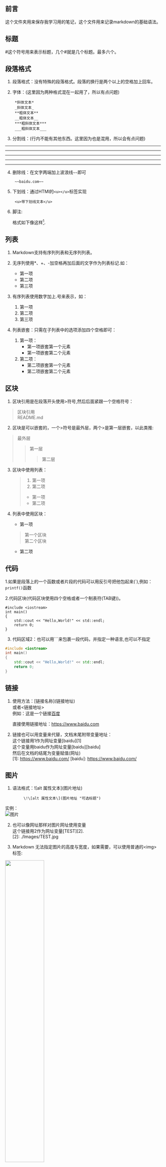 ## 前言

这个文件夹用来保存我学习用的笔记，这个文件用来记录markdown的基础语法。  

## 标题
\#这个符号用来表示标题，几个\#就是几个标题。最多六个。  

## 段落格式

1. 段落格式：没有特殊的段落格式。段落的换行是两个以上的空格加上回车。   
2. 字体：(这里因为两种格式混在一起用了，所以有点问题)  

		*斜体文本*   
		_斜体文本_   
		**粗体文本**  
		__粗体文本__  
		***粗斜体文本***  
		___粗斜体文本___  
3. 分割线：(行内不能有其他东西。这里因为也是混用，所以会有点问题)  
***
* * *
*****
- - -
---------
4. 删除线：在文字两端加上波浪线```~~```即可  

		~~baidu.com~~  
5. 下划线：通过HTMl的```<u></u>```标签实现  

		<u>带下划线文本</u>  
6. 脚注:  

	格式如下像这样[^1].  
[^1]: 冒号后面是脚注补充的。    

## 列表

1. Markdown支持有序列列表和无序列列表。  

2. 无序列使用\*、\+、\-加空格再加后面的文字作为列表标记.如：  
    * 第一项  
    * 第二项  
    * 第三项  

3. 有序列表使用数字加上\.号来表示，如：  
    1. 第一项  
    2. 第二项  
    3. 第三项  

4. 列表嵌套：只需在子列表中的选项添加四个空格即可：  
    1. 第一项：  
        - 第一项嵌套第一个元素  
        - 第一项嵌套第二个元素  
    2. 第二项：  
	    - 第二项嵌套第一个元素  
	    - 第二项嵌套第二个元素  

## 区块

1. 区块引用是在段落开头使用\>符号,然后后面紧跟一个空格符号：  
> 区块引用  
> README.md  

2. 区块是可以嵌套的，一个\>符号是最外层，两个\>是第一层嵌套，以此类推:  
>最外层  
>> 第一层  
>>
>> > 第二层  

3. 区块中使用列表：  

    > 1. 第一项  
    > 2. 第二项  
    > * 第一项  
    > * 第二项  

4. 列表中使用区块：  
    * 第一项  
    > 第一个区块  
    > 第二个区块   
    * 第二项 
    >  

## 代码

1.如果是段落上的一个函数或者片段的代码可以用反引号把他包起来(\`),例如：  
`printf()`函数

2.代码区块(代码区块使用四个空格或者一个制表符(TAB键))。  

	#include <iostream>
	int main()
	{
		std::cout << "Hello,World!" << std::endl;
		return 0;
	}

3. 代码区域2：也可以用\`\`\`来包裹一段代码，并指定一种语言,也可以不指定  
```C++
#include <iostream>
int main()
{
	std::cout << "Hello,World!" << std::endl;
	return 0;
}
```

## 链接

1. 使用方法：\[链接名称\]\(链接地址\)  
或者\<链接地址\>  
例如：这是一个链接[百度](https://www.baidu.com)  

	直接使用链接地址：<https://www.baidu.com>  

2. 链接也可以用变量来代替，文档末尾附带变量地址：  
这个链接用1作为网址变量[baidu][1]  
这个变量用baidu作为网址变量[baidu][baidu]  
然后在文档的结尾为变量赋值(网址)  
[1]: https://www.baidu.com/
[baidu]: https://www.baidu.com/

## 图片

1. 语法格式：\!\[alt 属性文本\](图片地址)  

			\!\[alt 属性文本\](图片地址 "可选标题")  
实例：  
	![图片](./Images/TEST.jpg)  

2. 也可以像网址那样对图片网址使用变量  
这个链接用2作为网址变量[TEST][2].  
[2]: ./Images/TEST.jpg

3. Markdown 无法指定图片的高度与宽度，如果需要，可以使用普通的<img\>标签:  
<img src="./Images/TEST.jpg" width="50%">  

## 表格

1. 制作表格使用\|来分隔不同的单元格,使用\-来分隔表头和其他行。  
格式：  

|  表头   | 表头  |
|  ----  | ----  |
| 单元格  | 单元格 |
| 单元格  | 单元格 |

2. 设置对齐方式：  

	-:设置内容和标题栏居右对齐。  
	:-设置内容和标题栏居左对齐。  
	:-:设置内容和标题栏居中对齐。  
	实例：

|  表头   | 表头  | 表头 |
|  :----  | ----: | :----: |
| 单元格  | 单元格 | 单元格 |
| 单元格  | 单元格 | 单元格 |

## 高级技巧

1. 支持的HTML元素  

	不在Markdown涵盖范围之内的标签，都可以直接在文档里面用HTML写。  
	目前支持的HTML元素有:< kbd>< b>< i>< em>< sup>< sub>< br>等,如：  
	使用 <kbd>Ctrl</kbd> + <kbd>Alt</kbd> + <kbd>Del</kbd> 重启电脑  

2. 使用反斜杠转义特殊字符。 

3. 公式

	当你需要在编辑器中插入数学公式时，可以使用两个美元符$$包裹TeX或LaTeX格式的数学公式来实现。提交后，问答和文章页会根据需要加载Mathjax对数学公式进行渲染。如：  

$$
\mathbf{V}_1 \times \mathbf{V}_2 =  \begin{vmatrix}   
\mathbf{i} & \mathbf{j} & \mathbf{k} \\  
\frac{\partial X}{\partial u} &  \frac{\partial Y}{\partial u} & 0 \\  
\frac{\partial X}{\partial v} &  \frac{\partial Y}{\partial v} & 0 \\  
\end{vmatrix}  
${$tep1}{\style{visibility:hidden}{(x+1)(x+1)}}
$$